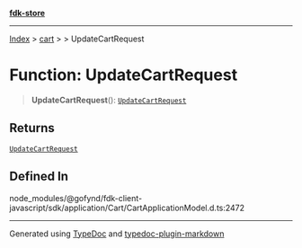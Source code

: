 [**fdk-store**](../../../README.md)
***

[Index](../../../API.md) > [cart](../../README.md) > [<internal>](../README.md) > UpdateCartRequest

# Function: UpdateCartRequest

> **UpdateCartRequest**(): [`UpdateCartRequest`](../type-aliases/type-alias.UpdateCartRequest.md)

## Returns

[`UpdateCartRequest`](../type-aliases/type-alias.UpdateCartRequest.md)

## Defined In

node\_modules/@gofynd/fdk-client-javascript/sdk/application/Cart/CartApplicationModel.d.ts:2472

***
Generated using [TypeDoc](https://typedoc.org/) and [typedoc-plugin-markdown](https://www.npmjs.com/package/typedoc-plugin-markdown)
